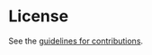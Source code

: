 # License

See the
[guidelines for contributions](https://github.com/thomas-fossati/corim-psa/blob/main/CONTRIBUTING.md).
